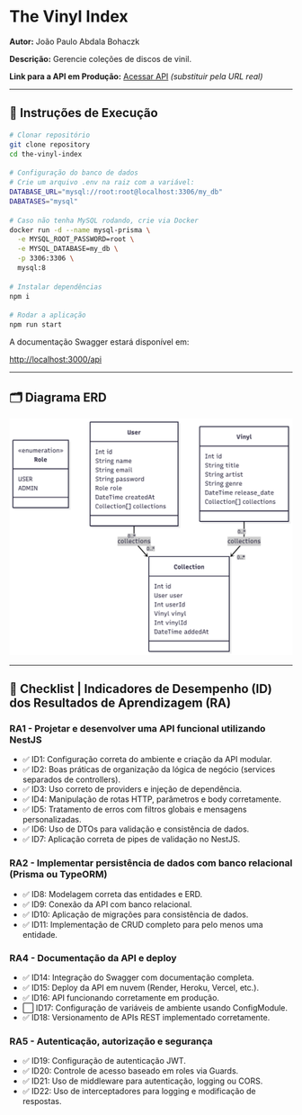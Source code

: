 
# The Vinyl Index

**Autor:** João Paulo Abdala Bohaczk

**Descrição:** Gerencie coleções de discos de vinil.

**Link para a API em Produção:** [Acessar API](#) *(substituir pela URL real)*

---

## 🚀 Instruções de Execução

```bash
# Clonar repositório
git clone repository
cd the-vinyl-index

# Configuração do banco de dados
# Crie um arquivo .env na raiz com a variável:
DATABASE_URL="mysql://root:root@localhost:3306/my_db"
DABATASES="mysql"

# Caso não tenha MySQL rodando, crie via Docker
docker run -d --name mysql-prisma \
  -e MYSQL_ROOT_PASSWORD=root \
  -e MYSQL_DATABASE=my_db \
  -p 3306:3306 \
  mysql:8

# Instalar dependências
npm i

# Rodar a aplicação
npm run start
```

A documentação Swagger estará disponível em:

[http://localhost:3000/api](http://localhost:3000/api)

---

## 🗂 Diagrama ERD

![Diagrama ERD](./mermaid_db.png)

---

## 📖 Checklist | Indicadores de Desempenho (ID) dos Resultados de Aprendizagem (RA)

### RA1 - Projetar e desenvolver uma API funcional utilizando NestJS

* ✅ ID1: Configuração correta do ambiente e criação da API modular.
* ✅ ID2: Boas práticas de organização da lógica de negócio (services separados de controllers).
* ✅ ID3: Uso correto de providers e injeção de dependência.
* ✅ ID4: Manipulação de rotas HTTP, parâmetros e body corretamente.
* ✅ ID5: Tratamento de erros com filtros globais e mensagens personalizadas.
* ✅ ID6: Uso de DTOs para validação e consistência de dados.
* ✅ ID7: Aplicação correta de pipes de validação no NestJS.

### RA2 - Implementar persistência de dados com banco relacional (Prisma ou TypeORM)

* ✅ ID8: Modelagem correta das entidades e ERD.
* ✅ ID9: Conexão da API com banco relacional.
* ✅ ID10: Aplicação de migrações para consistência de dados.
* ✅ ID11: Implementação de CRUD completo para pelo menos uma entidade.

### RA4 - Documentação da API e deploy

* ✅ ID14: Integração do Swagger com documentação completa.
* ✅ ID15: Deploy da API em nuvem (Render, Heroku, Vercel, etc.).
* ✅ ID16: API funcionando corretamente em produção.
* ⬜ ID17: Configuração de variáveis de ambiente usando ConfigModule.
* ✅ ID18: Versionamento de APIs REST implementado corretamente.

### RA5 - Autenticação, autorização e segurança

* ✅ ID19: Configuração de autenticação JWT.
* ✅ ID20: Controle de acesso baseado em roles via Guards.
* ✅ ID21: Uso de middleware para autenticação, logging ou CORS.
* ✅ ID22: Uso de interceptadores para logging e modificação de respostas.

